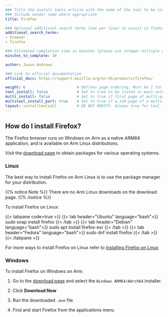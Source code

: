 ```yaml
---
### Title the install tools article with the name of the tool to be installed
### Include vendor name where appropriate
title: Firefox

### Optional additional search terms (one per line) to assist in finding the article
additional_search_terms:
- browser
- firefox

### Estimated completion time in minutes (please use integer multiple of 5)
minutes_to_complete: 10

author: Jason Andrews

### Link to official documentation
official_docs: https://support.mozilla.org/en-US/products/firefox/

weight: 6                       # Defines page ordering. Must be 1 for first (or only) page.
tool_install: false             # Set to true to be listed in main selection page, else false
multi_install: false            # Set to true if first page of multi-page article, else false
multitool_install_part: true    # Set to true if a sub-page of a multi-page article, else false
layout: installtoolsall         # DO NOT MODIFY. Always true for tool install articles
---
```


## How do I install Firefox?

The Firefox browser runs on Windows on Arm as a native ARM64 application, and is available on Arm Linux distributions. 

Visit the [download page](https://www.mozilla.org/en-US/firefox/all/#product-desktop-release) to obtain packages for various operating systems. 

### Linux

The best way to install Firefox on Arm Linux is to use the package manager for your distribution. 

{{% notice Note %}}
There are no Arm Linux downloads on the download page. 
{{% /notice %}}

To install Firefox on Linux:

{{< tabpane code=true >}}
  {{< tab header="Ubuntu" language="bash">}}
sudo snap install firefox
  {{< /tab >}}
  {{< tab header="Debian" language="bash">}}
sudo apt install firefox-esr
  {{< /tab >}}
  {{< tab header="Fedora" language="bash">}}
sudo dnf install firefox
  {{< /tab >}}
{{< /tabpane >}}

For more ways to install Firefox on Linux refer to [Installing Firefox on Linux](https://support.mozilla.org/en-US/kb/install-firefox-linux)

### Windows 

To install Firefox on Windows on Arm:

1. Go to the [download page](https://www.mozilla.org/en-US/firefox/all/#product-desktop-release) and select the `Windows ARM64/AArch64` installer. 

2. Click **Download Now** 

3. Run the downloaded `.exe` file 

4. Find and start Firefox from the applications menu


